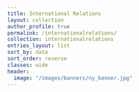 ```yaml
---
title: International Relations
layout: collection
author_profile: true
permalink: /internationalrelations/
collection: internationalrelations
entries_layout: list
sort_by: date
sort_order: reverse
classes: wide
header:
  image: "/images/banners/ny_banner.jpg"
---
```

